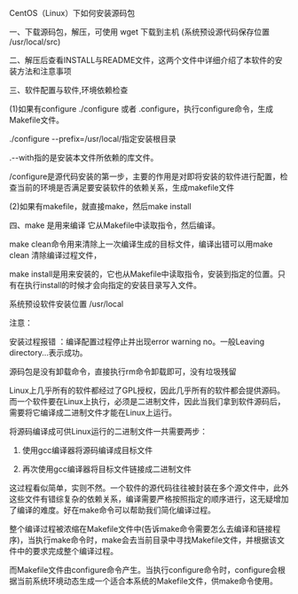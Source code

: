 CentOS（Linux）下如何安装源码包

一、下载源码包，解压，可使用 wget 下载到主机 (系统预设源代码保存位置 /usr/local/src)

二、解压后查看INSTALL与README文件，这两个文件中详细介绍了本软件的安装方法和注意事项

三、软件配置与软件,环境依赖检查

(1)如果有configure ./configure 或者 .configure，执行configure命令，生成Makefile文件。

./configure --prefix=/usr/local/指定安装根目录

.--with指的是安装本文件所依赖的库文件。

/configure是源代码安装的第一步，主要的作用是对即将安装的软件进行配置，检查当前的环境是否满足要安装软件的依赖关系，生成makefile文件

(2)如果有makefile，就直接make，然后make install

四、make 是用来编译 它从Makefile中读取指令，然后编译。

make clean命令用来清除上一次编译生成的目标文件，编译出错可以用make clean 清除编译过程文件，

make install是用来安装的，它也从Makefile中读取指令，安装到指定的位置。只有在执行install的时候才会向指定的安装目录写入文件。

系统预设软件安装位置 /usr/local

注意：

安装过程报错 ：编译配置过程停止并出现error warning no。一般Leaving directory...表示成功。

源码包是没有卸载命令，直接执行rm命令卸载即可，没有垃圾残留


Linux上几乎所有的软件都经过了GPL授权，因此几乎所有的软件都会提供源码。 而一个软件要在Linux上执行，必须是二进制文件，因此当我们拿到软件源码后，需要将它编译成二进制文件才能在Linux上运行。

将源码编译成可供Linux运行的二进制文件一共需要两步：

1. 使用gcc编译器将源码编译成目标文件

2. 再次使用gcc编译器将目标文件链接成二进制文件

这过程看似简单，实则不然。一个软件的源代码往往被封装在多个源文件中，此外这些文件有错综复杂的依赖关系，编译需要严格按照指定的顺序进行，这无疑增加了编译的难度。好在make命令可以帮助我们简化编译过程。

整个编译过程被浓缩在Makefile文件中(告诉make命令需要怎么去编译和链接程序)，当执行make命令时，make会去当前目录中寻找Makefile文件，并根据该文件中的要求完成整个编译过程。

而Makefile文件由configure命令产生。当执行configure命令时，configure会根据当前系统环境动态生成一个适合本系统的Makefile文件，供make命令使用。
